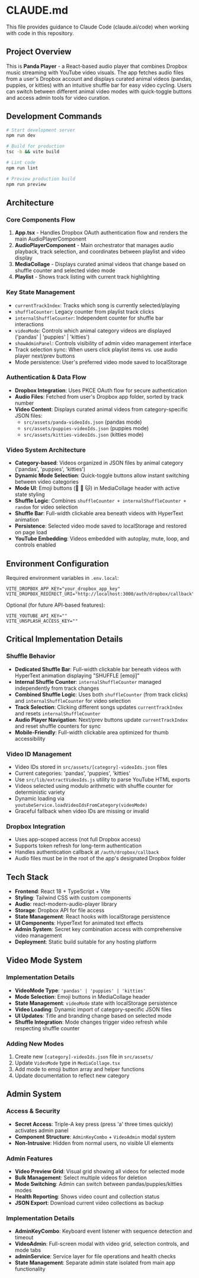 # CLAUDE.md

This file provides guidance to Claude Code (claude.ai/code) when working with code in this repository.

## Project Overview

This is **Panda Player** - a React-based audio player that combines Dropbox music streaming with YouTube video visuals. The app fetches audio files from a user's Dropbox account and displays curated animal videos (pandas, puppies, or kitties) with an intuitive shuffle bar for easy video cycling. Users can switch between different animal video modes with quick-toggle buttons and access admin tools for video curation.

## Development Commands

```bash
# Start development server
npm run dev

# Build for production
tsc -b && vite build

# Lint code
npm run lint

# Preview production build
npm run preview
```

## Architecture

### Core Components Flow
1. **App.tsx** - Handles Dropbox OAuth authentication flow and renders the main AudioPlayerComponent
2. **AudioPlayerComponent** - Main orchestrator that manages audio playback, track selection, and coordinates between playlist and video display
3. **MediaCollage** - Displays curated animal videos that change based on shuffle counter and selected video mode
4. **Playlist** - Shows track listing with current track highlighting

### Key State Management
- `currentTrackIndex`: Tracks which song is currently selected/playing
- `shuffleCounter`: Legacy counter from playlist track clicks
- `internalShuffleCounter`: Independent counter for shuffle bar interactions
- `videoMode`: Controls which animal category videos are displayed ('pandas' | 'puppies' | 'kitties')
- `showAdminPanel`: Controls visibility of admin video management interface
- Track selection sync: When users click playlist items vs. use audio player next/prev buttons
- Mode persistence: User's preferred video mode saved to localStorage

### Authentication & Data Flow
- **Dropbox Integration**: Uses PKCE OAuth flow for secure authentication
- **Audio Files**: Fetched from user's Dropbox app folder, sorted by track number
- **Video Content**: Displays curated animal videos from category-specific JSON files:
  - `src/assets/panda-videoIds.json` (pandas mode)
  - `src/assets/puppies-videoIds.json` (puppies mode) 
  - `src/assets/kitties-videoIds.json` (kitties mode)

### Video System Architecture
- **Category-based**: Videos organized in JSON files by animal category ('pandas', 'puppies', 'kitties')
- **Dynamic Mode Selection**: Quick-toggle buttons allow instant switching between video categories
- **Mode UI**: Emoji buttons (🐼 🐶 🐱) in MediaCollage header with active state styling
- **Shuffle Logic**: Combines `shuffleCounter + internalShuffleCounter + random` for video selection
- **Shuffle Bar**: Full-width clickable area beneath videos with HyperText animation
- **Persistence**: Selected video mode saved to localStorage and restored on page load
- **YouTube Embedding**: Videos embedded with autoplay, mute, loop, and controls enabled

## Environment Configuration

Required environment variables in `.env.local`:
```
VITE_DROPBOX_APP_KEY="your_dropbox_app_key"
VITE_DROPBOX_REDIRECT_URI="http://localhost:3000/auth/dropbox/callback"
```

Optional (for future API-based features):
```
VITE_YOUTUBE_API_KEY=""
VITE_UNSPLASH_ACCESS_KEY=""
```

## Critical Implementation Details

### Shuffle Behavior
- **Dedicated Shuffle Bar**: Full-width clickable bar beneath videos with HyperText animation displaying "SHUFFLE [emoji]"
- **Internal Shuffle Counter**: `internalShuffleCounter` managed independently from track changes
- **Combined Shuffle Logic**: Uses both `shuffleCounter` (from track clicks) and `internalShuffleCounter` for video selection
- **Track Selection**: Clicking different songs updates `currentTrackIndex` and resets `internalShuffleCounter`
- **Audio Player Navigation**: Next/prev buttons update `currentTrackIndex` and reset shuffle counters for sync
- **Mobile-Friendly**: Full-width clickable area optimized for thumb accessibility

### Video ID Management
- Video IDs stored in `src/assets/[category]-videoIds.json` files
- Current categories: 'pandas', 'puppies', 'kitties'
- Use `src/lib/extractVideoIds.js` utility to parse YouTube HTML exports
- Videos selected using modulo arithmetic with shuffle counter for deterministic variety
- Dynamic loading via `youtubeService.loadVideoIdsFromCategory(videoMode)`
- Graceful fallback when video IDs are missing or invalid

### Dropbox Integration
- Uses app-scoped access (not full Dropbox access)
- Supports token refresh for long-term authentication
- Handles authentication callback at `/auth/dropbox/callback`
- Audio files must be in the root of the app's designated Dropbox folder

## Tech Stack
- **Frontend**: React 18 + TypeScript + Vite
- **Styling**: Tailwind CSS with custom components
- **Audio**: react-modern-audio-player library
- **Storage**: Dropbox API for file access
- **State Management**: React hooks with localStorage persistence
- **UI Components**: HyperText for animated text effects
- **Admin System**: Secret key combination access with comprehensive video management
- **Deployment**: Static build suitable for any hosting platform

## Video Mode System

### Implementation Details
- **VideoMode Type**: `'pandas' | 'puppies' | 'kitties'`
- **Mode Selection**: Emoji buttons in MediaCollage header
- **State Management**: `videoMode` state with localStorage persistence
- **Video Loading**: Dynamic import of category-specific JSON files
- **UI Updates**: Title and branding change based on selected mode
- **Shuffle Integration**: Mode changes trigger video refresh while respecting shuffle counter

### Adding New Modes
1. Create new `[category]-videoIds.json` file in `src/assets/`
2. Update `VideoMode` type in `MediaCollage.tsx`
3. Add mode to emoji button array and helper functions
4. Update documentation to reflect new category

## Admin System

### Access & Security
- **Secret Access**: Triple-A key press (press 'a' three times quickly) activates admin panel
- **Component Structure**: `AdminKeyCombo` + `VideoAdmin` modal system
- **Non-Intrusive**: Hidden from normal users, no visible UI elements

### Admin Features
- **Video Preview Grid**: Visual grid showing all videos for selected mode
- **Bulk Management**: Select multiple videos for deletion
- **Mode Switching**: Admin can switch between pandas/puppies/kitties modes
- **Health Reporting**: Shows video count and collection status
- **JSON Export**: Download current video collections as backup

### Implementation Details
- **AdminKeyCombo**: Keyboard event listener with sequence detection and timeout
- **VideoAdmin**: Full-screen modal with video grid, selection controls, and mode tabs
- **adminService**: Service layer for file operations and health checks
- **State Management**: Separate admin state isolated from main app functionality